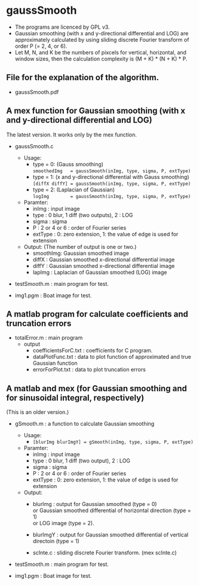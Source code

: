 # gaussSmooth
* The programs are licenced by GPL v3. 
* Gaussian smoothing (with x and y-directional differential and LOG) are approximately calculated by using sliding discrete Fourier transform of order P (= 2, 4, or 6).
* Let M, N, and K be the numbers of pixcels for vertical, horizontal, and window sizes, then the calculation complexity is (M + K) * (N + K) * P. 

## File for the explanation of the algorithm.
* gaussSmooth.pdf

## A mex function for Gaussian smoothing (with x and y-directional differential and LOG)
The latest version. It works only by the mex function.  
  
* gaussSmooth.c
  * Usage:
    * type = 0:  (Gauss smoothing)  
      `smoothedImg   = gaussSmooth(inImg, type, sigma, P, extType)`  
    * type = 1:  (x and y-directional differential with Gauss smoothing)  
      `[diffX diffY] = gaussSmooth(inImg, type, sigma, P, extType)`  
    * type = 2:  (Laplacian of Gaussian)  
      `logImg        = gaussSmooth(inImg, type, sigma, P, extType)`  
  * Paramter:
    * inImg   : input image  
    * type    : 0 blur, 1 diff (two outputs), 2 : LOG  
    * sigma   : sigma  
    * P       : 2 or 4 or 6 : order of Fourier series  
    * extType :  0: zero extension,  1: the value of edge is used for extension  
  * Output: (The number of output is one or two.)
    * smoothImg: Gaussian smoothed image
    * diffX    : Gaussian smoothed x-directional differential image  
    * diffY    : Gaussian smoothed x-directional differential image  
    * lapImg   : Laplacian of Gaussian smoothed (LOG) image  
  
* testSmooth.m : main program for test.  
  
* img1.pgm     : Boat image for test.  

## A matlab program for calculate coefficients and truncation errors
* totalError.m : main program
  * output
    * coefficientsForC.txt : coefficients for C program.
    * dataPlotFunc.txt : data to plot function of approximated and true Gaussian function
    * errorForPlot.txt : data to plot truncation errors 

## A matlab and mex (for Gaussian smoothing and for sinusoidal integral, respectively)  
  (This is an older version.)  
  
* gSmooth.m  : a function to calculate Gaussian smoothing  
  * Usage:
    * `[blurImg blurImgY] = gSmooth(inImg, type, sigma, P, extType)`  
  * Paramter:
     * inImg   : input image  
     * type    : 0 blur, 1 diff (two output), 2 : LOG 
     * sigma   : sigma  
     * P       : 2 or 4 or 6 : order of Fourier series  
     * extType :  0: zero extension,  1: the value of edge is used for extension  
  * Output:
     * blurImg  : output for Gaussian smoothed (type = 0)  
                       or Gaussian smoothed differential of horizontal direction (type = 1)  
	               or LOG image (type = 2).  
     * blurImgY : output for Gaussian smoothed differential of vertical directoin (type = 1)  
  
     * scInte.c : sliding discrete Fourier transform. (mex scInte.c)  
  
* testSmooth.m : main program for test.
  
* img1.pgm     : Boat image for test.
